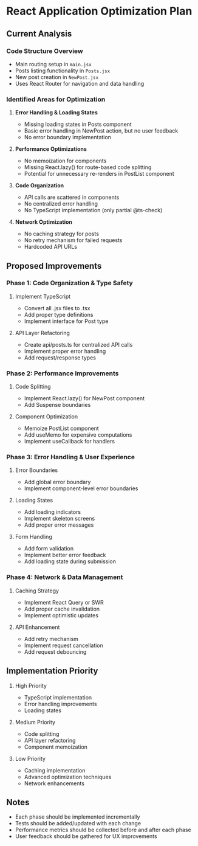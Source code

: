 # React Application Optimization Plan

## Current Analysis

### Code Structure Overview
- Main routing setup in `main.jsx`
- Posts listing functionality in `Posts.jsx`
- New post creation in `NewPost.jsx`
- Uses React Router for navigation and data handling

### Identified Areas for Optimization

1. **Error Handling & Loading States**
   - Missing loading states in Posts component
   - Basic error handling in NewPost action, but no user feedback
   - No error boundary implementation

2. **Performance Optimizations**
   - No memoization for components
   - Missing React.lazy() for route-based code splitting
   - Potential for unnecessary re-renders in PostList component

3. **Code Organization**
   - API calls are scattered in components
   - No centralized error handling
   - No TypeScript implementation (only partial @ts-check)

4. **Network Optimization**
   - No caching strategy for posts
   - No retry mechanism for failed requests
   - Hardcoded API URLs

## Proposed Improvements

### Phase 1: Code Organization & Type Safety
1. Implement TypeScript
   - Convert all .jsx files to .tsx
   - Add proper type definitions
   - Implement interface for Post type

2. API Layer Refactoring
   - Create api/posts.ts for centralized API calls
   - Implement proper error handling
   - Add request/response types

### Phase 2: Performance Improvements
1. Code Splitting
   - Implement React.lazy() for NewPost component
   - Add Suspense boundaries

2. Component Optimization
   - Memoize PostList component
   - Add useMemo for expensive computations
   - Implement useCallback for handlers

### Phase 3: Error Handling & User Experience
1. Error Boundaries
   - Add global error boundary
   - Implement component-level error boundaries

2. Loading States
   - Add loading indicators
   - Implement skeleton screens
   - Add proper error messages

3. Form Handling
   - Add form validation
   - Implement better error feedback
   - Add loading state during submission

### Phase 4: Network & Data Management
1. Caching Strategy
   - Implement React Query or SWR
   - Add proper cache invalidation
   - Implement optimistic updates

2. API Enhancement
   - Add retry mechanism
   - Implement request cancellation
   - Add request debouncing

## Implementation Priority
1. High Priority
   - TypeScript implementation
   - Error handling improvements
   - Loading states

2. Medium Priority
   - Code splitting
   - API layer refactoring
   - Component memoization

3. Low Priority
   - Caching implementation
   - Advanced optimization techniques
   - Network enhancements

## Notes
- Each phase should be implemented incrementally
- Tests should be added/updated with each change
- Performance metrics should be collected before and after each phase
- User feedback should be gathered for UX improvements 